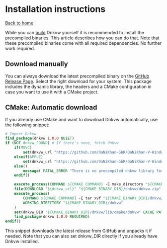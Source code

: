 # Installation instructions
[Back to home](../)

While you can [build](../build) Dnkvw yourself it is recommended to install the precompiled
binaries. This article describes how you can do that. Note that these precompiled binaries
come with all required dependencies. No further work required.

## Download manually

You can always download the latest precompiled binary on the 
[GitHub Release Page](https://github.com/DaNiKhan-GbR/DaNiKhan-V-Window/releases).
Select the right download for your system. This package includes the dynamic library,
the headers and a CMake configuration in case you want to use it with a CMake project.

## CMake: Automatic download

If you already use CMake and want to download Dnkvw automatically, use the following snippet:

```cmake
# Import Dnkvw
find_package(dnkvw 1.0.0 QUIET)
if (NOT dnkvw_FOUND) # If there's none, fetch dnkvw
    if(MSVC)
        set(dnkvw_url "https://github.com/DaNiKhan-GbR/DaNiKhan-V-Window/releases/latest/download/Dnkvw-Windows-MSVC.zip")
    elseif(APPLE)
        set(dnkvw_url "https://github.com/DaNiKhan-GbR/DaNiKhan-V-Window/releases/latest/download/Dnkvw-macOS.zip")
    else()
        message( FATAL_ERROR "There is no precompiled dnkvw library for your system." )
    endif()

    execute_process(COMMAND ${CMAKE_COMMAND} -E make_directory "${CMAKE_BINARY_DIR}/dnkvw")
    file(DOWNLOAD "${dnkvw_url}" "${CMAKE_BINARY_DIR}/dnkvw/dnkvw.zip" SHOW_PROGRESS)
    execute_process(
        COMMAND ${CMAKE_COMMAND} -E tar xvf "${CMAKE_BINARY_DIR}/dnkvw/dnkvw.zip" 
        WORKING_DIRECTORY "${CMAKE_BINARY_DIR}/dnkvw"
    )
    set(dnkvw_DIR "${CMAKE_BINARY_DIR}/dnkvw/lib/cmake/dnkvw" CACHE PATH "" FORCE)
    find_package(dnkvw 1.0.0 REQUIRED)
endif()
```

This snippet downloads the latest release from GitHub and unpacks it if needed.
Note that you can also set dnkvw_DIR directly if you already have Dnkvw installed.
